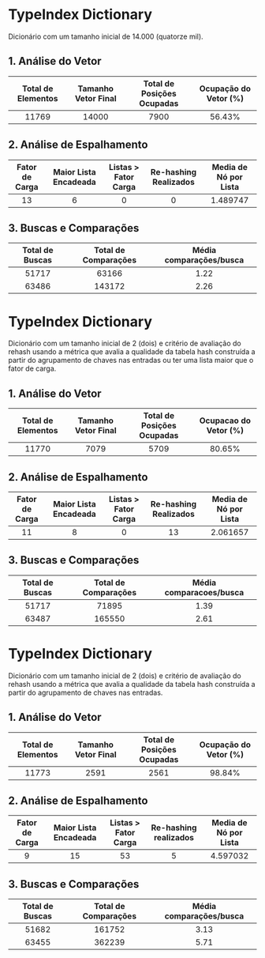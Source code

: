 # TypeIndex Dictionary

Dicionário com um tamanho inicial de 14.000 (quatorze mil).

## 1. Análise do Vetor
| Total de Elementos | Tamanho Vetor Final      | Total de Posições Ocupadas | Ocupação do Vetor (%) |
| :-----------: | :-----------: | :-----------: | :-----------: |
| 11769    | 14000    | 7900 | 56.43% |
## 2. Análise de Espalhamento
| Fator de Carga | Maior Lista Encadeada | Listas > Fator Carga | Re-hashing Realizados | Media de Nó por Lista |
| :-----------: | :-----------: | :-----------: | :-----------: | :-----------: |
| 13    | 6 | 0 | 0 | 1.489747 |

## 3. Buscas e Comparações
| Total de Buscas      | Total de Comparações | Média comparações/busca |
| :-----------: | :-----------: | :-----------: |
| 51717    | 63166 | 1.22 |
| 63486    | 143172 | 2.26 |

# TypeIndex Dictionary

Dicionário com um tamanho inicial de 2 (dois) e critério de avaliação do rehash usando a métrica que avalia a qualidade da tabela hash construída a partir do agrupamento de chaves nas entradas ou ter uma lista maior que o fator de carga.

## 1. Análise do Vetor
| Total de Elementos | Tamanho Vetor Final      | Total de Posições Ocupadas | Ocupacao do Vetor (%) |
| :-----------: | :-----------: | :-----------: | :-----------: |
| 11770    | 7079    | 5709 | 80.65% |
## 2. Análise de Espalhamento
| Fator de Carga | Maior Lista Encadeada | Listas > Fator Carga | Re-hashing Realizados | Media de Nó por Lista |
| :-----------: | :-----------: | :-----------: | :-----------: | :-----------: |
| 11    | 8 | 0 | 13 | 2.061657 |

## 3. Buscas e Comparações
| Total de Buscas      | Total de Comparações | Média comparacoes/busca |
| :-----------: | :-----------: | :-----------: |
| 51717    | 71895 | 1.39 |
| 63487    | 165550 | 2.61 |

# TypeIndex Dictionary

Dicionário com um tamanho inicial de 2 (dois) e critério de avaliação do rehash usando a métrica que avalia a qualidade da tabela hash construída a partir do agrupamento de chaves nas entradas.

## 1. Análise do Vetor
| Total de Elementos | Tamanho Vetor Final      | Total de Posições Ocupadas | Ocupação do Vetor (%) |
| :-----------: | :-----------: | :-----------: | :-----------:|
| 11773    | 2591    | 2561 | 98.84% |
## 2. Análise de Espalhamento
| Fator de Carga | Maior Lista Encadeada | Listas > Fator Carga | Re-hashing realizados | Media de Nó por Lista |
| :-----------: | :-----------: | :-----------: | :-----------: | :-----------: |
| 9    | 15 | 53 | 5 | 4.597032 |

## 3. Buscas e Comparações
| Total de Buscas      | Total de Comparações | Média comparações/busca |
| :-----------: | :-----------: | :-----------: |
| 51682    | 161752 | 3.13 | 
| 63455    | 362239 | 5.71 |
